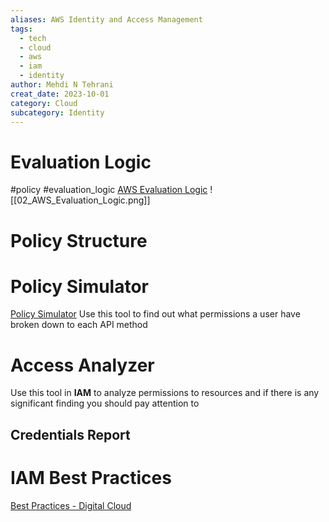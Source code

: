 ```yaml
---
aliases: AWS Identity and Access Management
tags:
  - tech
  - cloud 
  - aws 
  - iam 
  - identity
author: Mehdi N Tehrani
creat_date: 2023-10-01
category: Cloud
subcategory: Identity
---
```


# Evaluation Logic
#policy #evaluation_logic
[AWS Evaluation Logic](https://docs.aws.amazon.com/IAM/latest/UserGuide/reference_policies_evaluation-logic.html)
![[02_AWS_Evaluation_Logic.png]]

# Policy Structure


# Policy Simulator
[Policy Simulator](https://policysim.aws.amazon.com/home/index.jsp?#)
Use this tool to find out what permissions a user have broken down to each API method

# Access Analyzer
Use this tool in **IAM** to analyze permissions to resources and if there is any significant finding you should pay attention to

## Credentials Report
# IAM Best Practices
[Best Practices - Digital Cloud](https://digitalcloud.training/aws-iam/#iam-best-practices)
